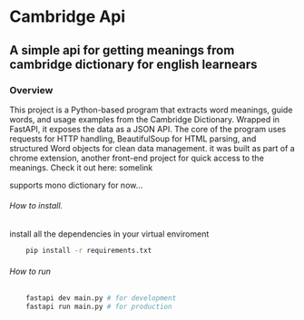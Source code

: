 Cambridge Api
=============

## A simple api for getting meanings from cambridge dictionary for english learnears 

### Overview
This project is a Python-based program that extracts word meanings, guide words, and usage examples from the Cambridge Dictionary. Wrapped in FastAPI, it exposes the data as a JSON API. The core of the program uses requests for HTTP handling, BeautifulSoup for HTML parsing, and structured Word objects for clean data management. it was built as part of a chrome extension, another front-end project for quick access to the meanings. Check it out here: somelink

supports mono dictionary for now...


  
###### How to install.
install all the dependencies in your virtual enviroment
```bash
    pip install -r requirements.txt
```
###### How to run
```bash
    fastapi dev main.py # for development
    fastapi run main.py # for production
```
## 
